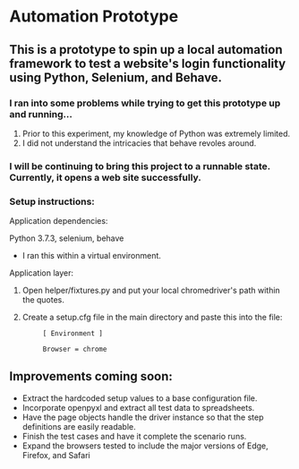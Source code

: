 # Automation Prototype

## This is a prototype to spin up a local automation framework to test a website's login functionality using Python, Selenium, and Behave.

### I ran into some problems while trying to get this prototype up and running...
  1. Prior to this experiment, my knowledge of Python was extremely limited.
  2. I did not understand the intricacies that behave revoles around.  

### I will be continuing to bring this project to a runnable state. Currently, it opens a web site successfully.

### Setup instructions:

Application dependencies:

   Python 3.7.3, selenium, behave
  
  - I ran this within a virtual environment. 
  
Application layer:

1. Open helper/fixtures.py and put your local chromedriver's path within the quotes.
2. Create a setup.cfg file in the main directory and paste this into the file:

            [ Environment ]

            Browser = chrome


## Improvements coming soon:
 - Extract the hardcoded setup values to a base configuration file. 
 - Incorporate openpyxl and extract all test data to spreadsheets.
 - Have the page objects handle the driver instance so that the step definitions are easily readable.
 - Finish the test cases and have it complete the scenario runs.
 - Expand the browsers tested to include the major versions of Edge, Firefox, and Safari
